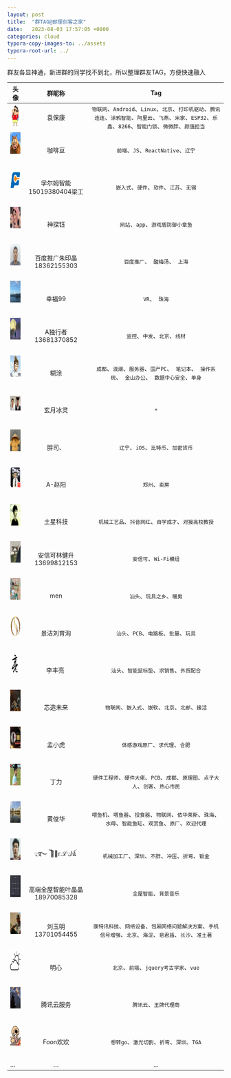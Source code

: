 ```yaml
---
layout: post
title:  "群TAG@邮理创客之家"
date:   2023-08-03 17:57:05 +0800
categories: cloud
typora-copy-images-to: ../assets
typora-root-url: ../
---
```


群友各显神通，新进群的同学找不到北，所以整理群友TAG，方便快速融入




| 头像 | 群昵称 | Tag|
| ------------- |:-------------:|:-------------:|
|<img src="../assets/kangear.jpg" width="50" height="50"/>| 袁保康    |`物联网`、`Android`、`Linux`、`北京`、`打印机驱动`、`腾讯连连`、`涂鸦智能`、`阿里云`、`飞燕`、`米家`、`ESP32`、`乐鑫`、`8266`、`智能门锁`、`微微胖`、`颜值担当`
|<table><img src="../assets/咖啡豆.jpg" width="50" height="50"/></table>| 咖啡豆    |`前端`、`JS`、`ReactNative`、`辽宁`
|<table><img src="../assets/孚尔姆智能15019380404梁工.jpg" width="50" height="50"/></table>| 孚尔姆智能15019380404梁工    |`嵌入式`、`硬件`、`软件`、`江苏`、`无锡`
|<table><img src="../assets/神探钰.jpg" width="50" height="50"/></table>| 神探钰    |`网站`、`app`、`游戏盾防御小章鱼`
|<table><img src="../assets/百度推广朱印晶18362155303.jpg" width="50" height="50"/></table>| 百度推广朱印晶18362155303   |`百度推广`、` 酸梅汤`、` 上海`
|<table><img src="../assets/幸福99.jpg" width="50" height="50"/></table>| 幸福99    |`VR`、` 珠海`
|<table><img src="../assets/A独行者13681370852.jpg" width="50" height="50"/></table>| A独行者13681370852    |`监控`、`中发`、`北京`、`线材`
|<table><img src="../assets/糊涂.jpg" width="50" height="50"/></table>| 糊涂    |`成都`、`浪潮`、`服务器`、`国产PC`、` 笔记本`、` 操作系统`、` 金山办公`、` 数据中心安全`、`单身`
|<table><img src="../assets/玄月冰灵.jpg" width="50" height="50"/></table>| 玄月冰灵   |`*`
|<table><img src="../assets/胖司、.jpg" width="50" height="50"/></table>| 胖司、   |`辽宁`、`iOS`、`比特币`、`加密货币`
|<table><img src="../assets/A-赵阳.jpg" width="50" height="50"/></table>| A-赵阳   |`郑州`、`卖房`
|<table><img src="../assets/土星科技.jpg" width="50" height="50"/></table>| 土星科技    |`机械工艺品`、`抖音网红`、`自学成才`、`对接高校教授`
|<table><img src="../assets/安信可林健升13699812153.jpg" width="50" height="50"/></table>| 安信可林健升13699812153  |`安信可`、`Wi-Fi模组`
|<table><img src="../assets/men.jpg" width="50" height="50"/></table>| men |`汕头`、`玩具之乡`、`暖男`
|<table><img src="../assets/景洁刘育洵.jpg" width="50" height="50"/></table>|景洁刘育洵  |`汕头`、`PCB`、`电路板`、`批量`、`玩具`
|<table><img src="../assets/李丰亮.jpg" width="50" height="50"/></table>| 李丰亮   |`汕头`、`智能鼠标垫`、`求销售`、`外贸配合`
|<table><img src="../assets/芯造未来.jpg" width="50" height="50"/></table>| 芯造未来  |`物联网`、`嵌入式`、`嵌软`、`北京`、`北邮`、`接活`
|<table><img src="../assets/孟小虎.jpg" width="50" height="50"/></table>| 孟小虎  |`体感游戏原厂`、`求代理`、`合肥`
|<table><img src="../assets/丁力.jpg" width="50" height="50"/></table>| 丁力  |`硬件工程师`、`硬件大佬`、`PCB`、`成都`、`原理图`、`点子大人`、`创客`、`热心市民`
|<table><img src="../assets/黄俊华.jpg" width="50" height="50"/></table>| 黄俊华 |`喂鱼机`、`喂鱼器`、`投食器`、`物联网`、`依华莱斯`、`珠海`、`水母`、`智能鱼缸`、`观赏鱼`、`原厂`、`欢迎代理`
|<table><img src="../assets/྄࿐ ེ ེℳ྄r.ℒ྄ⅈ.jpg" width="50" height="50"/></table>| ྄࿐ ེ ེℳ྄r.ℒ྄ⅈꪌ   |`机械加工厂`、`深圳`、`不胖`、`冲压`、`折弯`、`钣金`
|<table><img src="../assets/高端全屋智能叶晶晶18970085328.jpg" width="50" height="50"/></table>| 高端全屋智能叶晶晶18970085328  |`全屋智能`、`背景音乐`|
|<table><img src="../assets/刘玉明13701054455.jpg" width="50" height="50"/></table>| 刘玉明13701054455  |`康特讯科技`、`网络设备`、`包厢网络问题解决方案`、`手机信号增强`、`北京`、`海淀`、`皂君庙`、`长沙`、`准土著`|
|<table><img src="../assets/明心.jpg" width="50" height="50"/></table>| 明心  |`北京`、`前端`、`jquery考古学家`、`vue`|
|<table><img src="../assets/腾讯云服务.jpg" width="50" height="50"/></table>| 腾讯云服务  |`腾讯云`、`王牌代理商`|
|<table><img src="../assets/Foon欢欢.jpg" width="50" height="50"/></table>| Foon欢欢    |`想转go`、`激光切割`、`折弯`、`深圳`、`TGA`
| … |…  |…|

